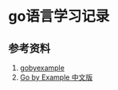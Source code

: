 # go语言学习记录

## 参考资料

1. [gobyexample](https://gobyexample.com/)
2. [Go by Example 中文版](https://gobyexample-cn.github.io/)